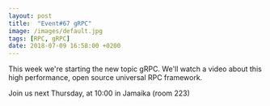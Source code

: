 ```yaml
---
layout: post
title:  "Event#67 gRPC"
image: /images/default.jpg
tags: [RPC, gRPC]
date: 2018-07-09 16:58:00 +0200
---
```


This week we're starting the new topic gRPC. We'll watch a video about this high performance, open source universal RPC framework. []()

Join us next Thursday, at 10:00 in Jamaika (room 223)